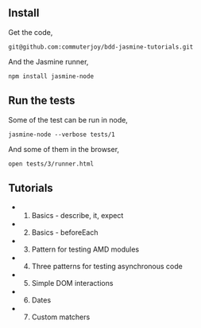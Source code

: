 
Install
-------

Get the code,

```
git@github.com:commuterjoy/bdd-jasmine-tutorials.git
```

And the Jasmine runner,

```
npm install jasmine-node
```

Run the tests
-------------

Some of the test can be run in node,

```
jasmine-node --verbose tests/1
```

And some of them in the browser,

```
open tests/3/runner.html
```

Tutorials
---------

- 1. Basics - describe, it, expect
- 2. Basics - beforeEach
- 3. Pattern for testing AMD modules
- 4. Three patterns for testing asynchronous code 
- 5. Simple DOM interactions 
- 6. Dates
- 7. Custom matchers
 
